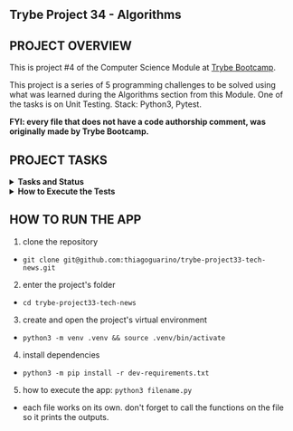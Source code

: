 ## Trybe Project 34 - Algorithms


## PROJECT OVERVIEW

  This is project #4 of the Computer Science Module at [Trybe Bootcamp](https://www.betrybe.com/).

  This project is a series of 5 programming challenges to be solved using what was learned during the Algorithms section from this Module. One of the tasks is on Unit Testing. Stack: Python3, Pytest.

  <strong>FYI: every file that does not have a code authorship comment, was originally made by Trybe Bootcamp.</strong>


## PROJECT TASKS

<details>
  <summary>
    <b>Tasks and Status</b>
  </summary>

  * tasks 5 and 6 are bonus tasks

    *Description* | *Status*
    --- | :---:
    1.1 - return , para uma entrada específica, a quantidade de estudantes presentes | :heavy_check_mark:
    1.2 - return  `None` se em `permanence_period` houver alguma entrada inválida | :heavy_check_mark:
    1.3 - return  `None` se  `target_time` recebe um valor vazio | :heavy_check_mark:
    1.4 - A função deverá, por meio de análise empírica, se comportar (no avaliador remoto em sua Pull Request) como no máximo O(n), ou seja, com complexidade assintótica linear | :heavy_check_mark:
    2 - Implementar adequadamente o teste para a função `encrypt_message` | :heavy_check_mark:
    3.1 - return `True` se a palavra passada por parâmetro for um palíndromo | :heavy_check_mark:
    3.2 - return `False` se a palavra passada por parâmetro não for um palíndromo | :heavy_check_mark:
    3.3 - return `False` se nenhuma palavra for passada por parâmetro | :heavy_check_mark:
    4.1 - return `True` se as palavras passadas forem anagramas | :heavy_check_mark:
    4.2 - return `False` se as palavras passadas por parâmetro não forem anagramas | :heavy_check_mark:
    4.3 - return `false` se alguma das palavras passadas por parâmetro for uma string vazia | :heavy_check_mark:
    4.4 - A função deverá, por meio de análise empírica, se comportar (no avaliador remoto em sua Pull Request) como no máximo O(n log n), ou seja, com complexidade assintótica linearítmica | :heavy_check_mark:
    4.5 - return `True` se as palavras passadas forem anagramas sem diferenciar maiúsculas e minúsculas | :heavy_check_mark:
    5.1 - return o número repetido se a função receber, como parâmetro, uma lista com números repetidos | :heavy_check_mark:
    5.2 - return `False` se a função não receber nenhum parâmetro | :heavy_check_mark:
    5.3 - return `False` se a função receber, como parâmetro, uma string | :heavy_check_mark:
    5.4 - return `False` se a função receber, como parâmetro, uma lista sem números repetidos | :heavy_check_mark:
    5.5 - return `False` se a função receber, como parâmetro, apenas um valor | :heavy_check_mark:
    5.6 - return `False` se a função receber, como parâmetro, um número negativo | :heavy_check_mark:
    5.7 - A função deverá, por meio de análise empírica, se comportar (no avaliador remoto em sua Pull Request) como no máximo O(n log n), ou seja, com complexidade assintótica linearítmica. | :heavy_check_mark:
    6.1 - return `True` se a palavra passada como parâmetro for um palíndromo, executando uma função iterativa | :heavy_check_mark:
    6.2 - return `True` se a palavra passada como parâmetro for um palíndromo, executando uma função iterativa | :heavy_check_mark:
    6.3 - return `False` se nenhuma palavra for passada como parâmetro, executando uma função iterativa | :heavy_check_mark:
    6.4 - A função deverá, por meio de análise empírica, se comportar (no avaliador remoto em sua Pull Request) como no máximo O(n), ou seja, com complexidade assintótica linear. | :heavy_check_mark:

</details>

<details>
  <summary><strong>How to Execute the Tests</strong></summary>

  To execute the tests, first check if you have the virtual environment up and running.

  <strong>To Execute All tests:</strong> ```$ python3 -m pytest```

  the file `pyproject.toml` already correctly configures pytest. However, in case you have issues with that and want a complete explicit output, the command is:

  ```bash
  python3 -m pytest -s -vv
  ```

  In case you need to execute just one test file, use the command:

  ```bash
  python3 -m pytest tests/filename.py
  ```

  In case you need to execute just one test function, use the command:

  ```bash
  python3 -m pytest -k test_function_name
  ```

  If you wish that the tests stop from being executed when the first error happens, use the param `-x`

  ```bash
  python3 -m pytest -x tests/filename.py
  ```

  To execute a specific test of a file, type the command:

  ```bash
  python3 -m pytest tests/filename.py::test_function_name
  ```
</details>


## HOW TO RUN THE APP


1. clone the repository

  - `git clone git@github.com:thiagoguarino/trybe-project33-tech-news.git`

2. enter the project's folder 

  - `cd trybe-project33-tech-news`

3. create and open the project's virtual environment

- `python3 -m venv .venv && source .venv/bin/activate`

4. install dependencies

- `python3 -m pip install -r dev-requirements.txt`

5. how to execute the app: `python3 filename.py`

- each file works on its own. don't forget to call the functions on the file so it prints the outputs.